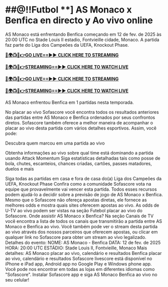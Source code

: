 # ##@!!Futbol **] AS Monaco x Benfica en directo y Ao vivo online

AS Monaco está enfrentando Benfica começando em 12 de fev. de 2025 às 20:00 UTC no Stade Louis II estadio, Fontvieille cidade, Monaco. A partida faz parte do Liga dos Campeões da UEFA, Knockout Phase.

**[🔴🌍📺📱👉GO LIVE==►► CLICK HERE TO STREAMING](https://tinyurl.com/4dwhr6d4)**

**[🔴🌍📺📱👉STREAMING==►► CLICK HERE TO WATCH LIVE](https://tinyurl.com/4dwhr6d4)**

**[🔴🌍📺📱👉GO LIVE==►► CLICK HERE TO STREAMING](https://tinyurl.com/4dwhr6d4)**

**[🔴🌍📺📱👉STREAMING==►► CLICK HERE TO WATCH LIVE](https://tinyurl.com/4dwhr6d4)**

AS Monaco enfrentou Benfica em 1 partidas nesta temporada.

No placar ao vivo Sofascore você encontra todos os resultados anteriores das partidas entre AS Monaco e Benfica ordenados por seus confrontos diretos. Sofascore também oferece a melhor maneira de acompanhar o placar ao vivo desta partida com vários detalhes esportivos. Assim, você pode:

Descubra quem marcou em uma partida ao vivo

Obtenha informações ao vivo sobre qual time está dominando a partida usando Attack Momentum
Siga estatísticas detalhadas tais como posse de bola, chutes, escanteios, chances criadas, cartões, passes matadores, duelos e mais

Siga todas as partidas em casa e fora de casa do(a) Liga dos Campeões da UEFA, Knockout Phase
Confira como a comunidade Sofascore vota na equipe que provavelmente vai vencer esta partida.
Todos esses recursos podem ajudá-lo a decidir sobre a previsão de jogo de AS Monaco x Benfica. Mesmo que o Sofascore não ofereça apostas diretas, ele fornece as melhores odds e mostra quais sites oferecem apostas ao vivo. As odds de U-TV ao vivo podem ser vistas na seção Futebol placar ao vivo do Sofascore.
Onde assistir AS Monaco x Benfica? Na seção Canais de TV você encontra a lista de todos os canais que transmitirão a partida entre AS Monaco e Benfica ao vivo. Você também pode ver o stream desta partida ao vivo através dos nossos parceiros que oferecem apostas, ou clicar em qualquer link no Sofascore para obter um stream ao vivo legalizado.
Detalhes do evento:
NOME: AS Monaco - Benfica
DATA: 12 de fev. de 2025
HORA: 20:00 UTC
ESTÁDIO: Stade Louis II, Fontvieille, Monaco
Mais detalhes:
AS Monaco placar ao vivo, calendário e resultados
Benfica placar ao vivo, calendário e resultados
Sofascore livescore está disponível no iPhone e iPad app, Android app no Google Play e Windows phone app. Você pode nos encontrar em todas as lojas em diferentes idiomas como "Sofascore". Instalar Sofascore app e siga AS Monaco Benfica ao vivo no seu celular!
